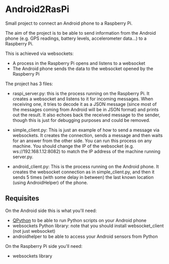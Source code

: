 # Android2RasPi

Small project to connect an Android phone to a Raspberry Pi.

The aim of the project is to be able to send information from the Android phone (e.g. GPS readings, battery levels, accelerometer data...) to a Raspberry Pi.

This is achieved via websockets:

* A process in the Raspberry Pi opens and listens to a websocket
* The Android phone sends the data to the websocket opened by the Raspberry Pi

The project has 3 files:

* raspi_server.py: this is the process running on the Raspberry Pi. It creates a websocket and listens to it for incoming messages. When receiving one, it tries to decode it as a JSON message (since most of the messages coming from Android will be in JSON format) and prints out the result. It also echoes back the received message to the sender, though this is just for debugging purposes and could be removed. 

* simple_client.py: This is just an example of how to send a message via websockets. It creates the connection, sends a message and then waits for an answer from the other side. You can run this process on any machine. You should change the IP of the websocket (e.g. ws://192.168.1.12:8082) to match the IP address of the machine running server.py.

* android_client.py: This is the process running on the Android phone. It creates the websocket connection as in simple_client.py, and then it sends 5 times (with some delay in between) the last known location (using AndroidHelper) of the phone.

## Requisites

On the Android side this is what you'll need:

* [QPython](http://qpython.com) to be able to run Python scripts on your Android phone
* websockets Python library: note that you should install websocket_client (not just websocket)
* androidhelper to be able to access your Android sensors from Python

On the Raspberry Pi side you'll need:

* websockets library

